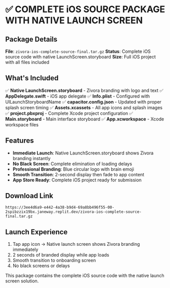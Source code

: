 # ✅ COMPLETE iOS SOURCE PACKAGE WITH NATIVE LAUNCH SCREEN

## Package Details
**File**: `zivora-ios-complete-source-final.tar.gz`
**Status**: Complete iOS source code with native LaunchScreen.storyboard
**Size**: Full iOS project with all files included

## What's Included
✅ **Native LaunchScreen.storyboard** - Zivora branding with logo and text
✅ **AppDelegate.swift** - iOS app delegate 
✅ **Info.plist** - Configured with UILaunchStoryboardName
✅ **capacitor.config.json** - Updated with proper splash screen timing
✅ **Assets.xcassets** - All app icons and splash images
✅ **project.pbxproj** - Complete Xcode project configuration
✅ **Main.storyboard** - Main interface storyboard
✅ **App.xcworkspace** - Xcode workspace files

## Features
- **Immediate Launch**: Native LaunchScreen.storyboard shows Zivora branding instantly
- **No Black Screen**: Complete elimination of loading delays
- **Professional Branding**: Blue circular logo with brain emoji
- **Smooth Transition**: 2-second display then fade to app content
- **App Store Ready**: Complete iOS project ready for submission

## Download Link
`https://3ee4d6a9-e442-4a38-b9d4-69a8bb496f55-00-2spibzzix19bx.janeway.replit.dev/zivora-ios-complete-source-final.tar.gz`

## Launch Experience
1. Tap app icon → Native launch screen shows Zivora branding immediately
2. 2 seconds of branded display while app loads
3. Smooth transition to onboarding screen
4. No black screens or delays

This package contains the complete iOS source code with the native launch screen solution.